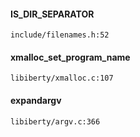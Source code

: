 #### IS_DIR_SEPARATOR
    include/filenames.h:52
#### xmalloc_set_program_name
    libiberty/xmalloc.c:107
#### expandargv
    libiberty/argv.c:366